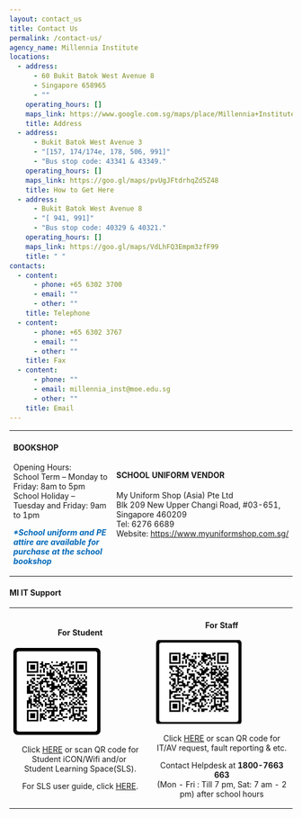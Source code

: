 ```yaml
---
layout: contact_us
title: Contact Us
permalink: /contact-us/
agency_name: Millennia Institute
locations:
  - address:
      - 60 Bukit Batok West Avenue 8
      - Singapore 658965
      - ""
    operating_hours: []
    maps_link: https://www.google.com.sg/maps/place/Millennia+Institute/@1.3491298,103.739303,16z/data=!4m12!1m6!3m5!1s0x31da103ab76344c1:0x1aa6918212de7394!2sMillennia+Institute!8m2!3d1.3508257!4d103.7413873!3m4!1s0x31da103ab76344c1:0x1aa6918212de7394!8m2!3d1.3508257!4d103.7413873
    title: Address
  - address:
      - Bukit Batok West Avenue 3
      - "[157, 174/174e, 178, 506, 991]"
      - "Bus stop code: 43341 & 43349."
    operating_hours: []
    maps_link: https://goo.gl/maps/pvUgJFtdrhqZd5Z48
    title: How to Get Here
  - address:
      - Bukit Batok West Avenue 8
      - "[ 941, 991]"
      - "Bus stop code: 40329 & 40321."
    operating_hours: []
    maps_link: https://goo.gl/maps/VdLhFQ3Empm3zfF99
    title: " "
contacts:
  - content:
      - phone: +65 6302 3700
      - email: ""
      - other: ""
    title: Telephone
  - content:
      - phone: +65 6302 3767
      - email: ""
      - other: ""
    title: Fax
  - content:
      - phone: ""
      - email: millennia_inst@moe.edu.sg
      - other: ""
    title: Email
---
```

<table border="0" style="border-collapse: collapse; width: 100%;">
<tbody>
<tr>
<td style="width: 50%;">
<h4><strong>BOOKSHOP</strong></h4>
<p>Opening Hours:<br>School Term – Monday to Friday: 8am to 5pm<br>School Holiday – Tuesday and Friday: 9am to 1pm</p>
<p><span style="color: #0068b8;"><strong><em>*School uniform and PE attire are available for purchase at the school bookshop</em></strong></span></p>
</td>
<td style="width: 50%;">
<h4><strong>SCHOOL UNIFORM VENDOR</strong></h4>
<p>My Uniform Shop (Asia) Pte Ltd<br>Blk 209 New Upper Changi Road, #03-651, Singapore 460209<br>Tel: 6276 6689<br>Website:&nbsp;<a rel="noopener" href="https://www.myuniformshop.com.sg/">https://www.myuniformshop.com.sg/</a></p>
</td>
</tr>
</tbody>
</table>
<h4><strong>MI IT Support</strong></h4>
<table border="0" style="border-collapse: collapse; width: 100%;">
<tbody>
<tr>
<td style="width: 50%;">
<h4 style="text-align: center;"><strong>For Student</strong></h4>
<a href="https://docs.google.com/forms/d/e/1FAIpQLScS9yo4ZGhFKFZIHfcQPESiMhpLtiKVMZ4sMW7geTqLh4_BlA/viewform"><img src="/images/stu.jpg" style="width: 65%;"></a>
<p style="text-align: center;">Click&nbsp;<a rel="noopener" href="http://bit.ly/39fLigg">HERE</a>&nbsp;or scan QR code for Student iCON/Wifi and/or&nbsp;<br>Student Learning Space(SLS).</p>
<p style="text-align: center;">For SLS user guide, click&nbsp;<a rel="noopener" href="https://static.learning.moe.edu.sg/UserGuide/login-troubleshooting.html">HERE</a>.</p>
</td>
<td style="width: 50%;">
<h4 style="text-align: center;"><strong>For Staff</strong></h4>
<a href="https://docs.google.com/forms/d/e/1FAIpQLSf2E0QQujzmUE6OwZ1p_JRDHzxjBXmHZJRkWntJg7pVmTAspA/formrestricted"><img src="/images/sta.jpg" style="width: 65%;"></a>
<p style="text-align: center;">Click&nbsp;<a rel="noopener" href="http://bit.ly/2yyogkT">HERE</a>&nbsp;or scan QR code for IT/AV request, fault reporting &amp; etc.</p>
<p style="text-align: center;">Contact Helpdesk at&nbsp;<strong>1800-7663 663<br></strong>(Mon - Fri : Till 7 pm, Sat: 7 am - 2 pm) after school hours</p>
</td>
</tr>
</tbody>
</table>
